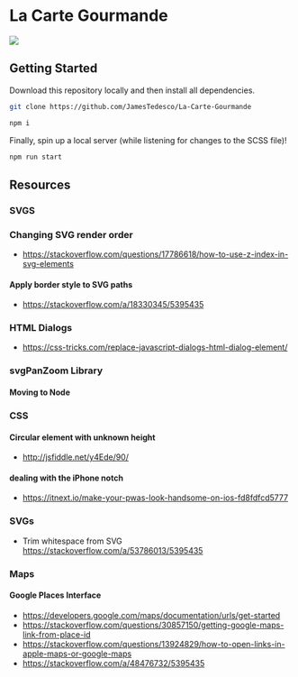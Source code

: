# La Carte Gourmande

![](https://cartegourmande.fr/assets/photos/site-preview.png)
## Getting Started
Download this repository locally and then install all dependencies.
```bash
git clone https://github.com/JamesTedesco/La-Carte-Gourmande

npm i
```

Finally, spin up a local server (while listening for changes to the SCSS file)!
```bash
npm run start
```


## Resources

### SVGS

### Changing SVG render order

- https://stackoverflow.com/questions/17786618/how-to-use-z-index-in-svg-elements

#### Apply border style to SVG paths

- https://stackoverflow.com/a/18330345/5395435

### HTML Dialogs

- https://css-tricks.com/replace-javascript-dialogs-html-dialog-element/

### svgPanZoom Library

#### Moving to Node

### CSS

#### Circular element with unknown height

- http://jsfiddle.net/y4Ede/90/

#### dealing with the iPhone notch

- https://itnext.io/make-your-pwas-look-handsome-on-ios-fd8fdfcd5777

### SVGs

- Trim whitespace from SVG https://stackoverflow.com/a/53786013/5395435

### Maps

#### Google Places Interface

- https://developers.google.com/maps/documentation/urls/get-started
- https://stackoverflow.com/questions/30857150/getting-google-maps-link-from-place-id
- https://stackoverflow.com/questions/13924829/how-to-open-links-in-apple-maps-or-google-maps
- https://stackoverflow.com/a/48476732/5395435
